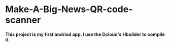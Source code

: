# Make-A-Big-News-QR-code-scanner


#### This project is my first andriod app. I use the Dcloud's Hbuilder to compile it.
